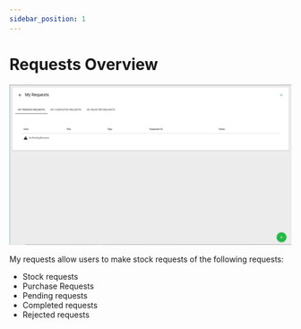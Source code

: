 ```yaml
---
sidebar_position: 1
---
```


# Requests Overview

![RequestPage](./requestspage.PNG)

My requests allow users to make stock requests of the following requests:

- Stock requests
- Purchase Requests
- Pending requests
- Completed requests
- Rejected requests
